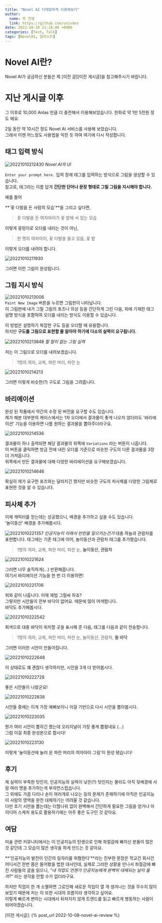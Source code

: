 ```yaml
---
title: "Novel AI 디테일하게 사용해보기"
author:
  name: 박 찬영
  link: https://github.com/univdev
date: 2022-10-10 21:18:00 +0900
categories: [Tech, Talk]
tags: [NovelAI, 일러스트]
---
```

# Novel AI란?
Novel AI가 궁금하신 분들은 제 [이전 글][이전 게시글]을 참고해주시기 바랍니다.
# 지난 게시글 이후
그 이후로 10,000 Anlas 만큼 더 충전해서 이용해보았습니다. 한화로 약 1만 5천원 정도 돼요.  

2일 동안 약 10시간 정도 Novel AI 서비스를 사용해 보았습니다.  
그래서 이젠 어느정도 사용법을 익힌 듯 하여 여기에 다시 작성합니다.
## 태그 입력 방식
![20221010212430](assets/post_images/2022-10-10-novel-ai-detail-use/20221010212430.png)
_Novel AI의 UI_

`Enter your prompt here.` 입력 창에 태그를 입력하는 방식으로 그림을 생성할 수 있습니다.  
참고로, 태그라는 이름 답게 **간단한 단어나 문장 형태로 그릴 그림을 지시해야 합니다.**  

예를 들어  

**'꽃 다발을 든 사람의 모습'**을 그리고 싶다면,

> 꽃 다발을 든 여자아이가 꽃 밭에 서 있는 모습

이렇게 뭉텅이로 오더를 내리는 것이 아닌,

> 한 명의 여자아이, 꽃 다발을 들고 있음, 꽃 밭

이렇게 오더를 내려야 합니다.

![20221010211930](assets/post_images/2022-10-10-novel-ai-detail-use/20221010211930.png)

그러면 이런 그림이 완성됩니다.
## 그림 지시 방식
![20221010213008](assets/post_images/2022-10-10-novel-ai-detail-use/20221010213008.png)  
`Paint New Image` 버튼을 누르면 그림판이 나타납니다.  
이 그림판에 내가 그릴 그림의 포즈나 의상 등을 간단하게 그린 다음, 위에 기재한 태그 설명 방식을 포함하여 오더를 내리는 방식도 이용할 수 있습니다.

이 방법은 설명하기 복잡한 구도 등을 오더할 때 유용합니다.  
하지만 **구도를 그림으로 표현할 줄 알아야 하기에 다소의 실력이 요구됩니다.**

![20221010213848](assets/post_images/2022-10-10-novel-ai-detail-use/20221010213848.png)
_할 말이 없는 그림 실력_

저는 이 그림으로 오더를 내려보겠습니다.

> 1명의 여자, 교복, 파란 머리, 파란 눈

![20221010214213](assets/post_images/2022-10-10-novel-ai-detail-use/20221010214213.png)

그러면 이렇게 비슷한(?) 구도로 그림을 그려줍니다.
## 바리에이션
완성 된 작품에서 약간의 수정 된 버전을 요구할 수도 있습니다.  
제가 해본 대부분의 케이스에서는 1차 오더에서 결과물이 좋게 나오지 않더라도 '바리에이션' 기능을 이용하면 나름 원하는 결과물을 뽑아주더라구요.  

![20221010214536](assets/post_images/2022-10-10-novel-ai-detail-use/20221010214536.png)

결과물이 하나 출력되면 해당 결과물의 위쪽에 `Variations` 라는 버튼이 나옵니다.  
이 버튼을 클릭하면 방금 전에 내린 오더를 기준으로 비슷한 구도의 다른 결과물을 3장 더 가져옵니다.  
위쪽에서 만든 결과물에 대해 다양한 바리에이션을 요구해보겠습니다.

![20221010214646](assets/post_images/2022-10-10-novel-ai-detail-use/20221010214646.png)

확실히 제가 요구한 포즈와는 달라지긴 했지만 비슷한 구도의 피사체를 다양한 그림체로 표현한 것을 알 수 있습니다.

## 피사체 추가
이제 캐릭터를 얻는데는 성공했으니, 배경을 추가하고 싶을 수도 있습니다.  
'놀이동산' 배경을 추가해봅시다.

![20221010221357](assets/post_images/2022-10-10-novel-ai-detail-use/20221010221357.png)
_인공지능이 이래서 반란을 일으키는건가_
대충 하늘과 관람차를 표현합니다.
태그에는 기존 태그에 이어, 놀이동산과 관람차 태그를 추가했습니다.

> 1명의 여자, 교복, 파란 머리, 파란 눈, **놀이동산, 관람차**

![20221010221624](assets/post_images/2022-10-10-novel-ai-detail-use/20221010221624.png)

그러면 너무 솔직하게(...) 반환해줍니다.  
여기서 바리에이션 기능을 한 번 더 이용하면!

![20221010221706](assets/post_images/2022-10-10-novel-ai-detail-use/20221010221706.png)

위와 같이 나옵니다. 이제 제법 그럴싸 하죠?  
그렇지만 시안들이 전부 바닥이 없어요. 때문에 많이 어색합니다.  
바닥도 추가해봅시다.

![20221010222542](assets/post_images/2022-10-10-novel-ai-detail-use/20221010222542.png)

회색으로 대충 바닥이 위치할 곳을 표시해 준 다음, 태그를 다음과 같이 전송합니다.

> 1명의 여자, 교복, 파란 머리, 파란 눈, 놀이동산, 관람차, **돌 바닥**

그러면 이러한 시안이 만들어집니다.

![20221010222648](assets/post_images/2022-10-10-novel-ai-detail-use/20221010222648.png)

이 상태로도 꽤 괜찮다 생각하지만, 시안을 3개 더 받아봅시다.

![20221010222728](assets/post_images/2022-10-10-novel-ai-detail-use/20221010222728.png)

좋은 시안들이 나왔군요!

![20221010222838](assets/post_images/2022-10-10-novel-ai-detail-use/20221010222838.png)

시안들 중에는 이게 가장 예뻐보이니 이걸 기반으로 다시 시안을 뽑아봅시다.

![20221010223035](assets/post_images/2022-10-10-novel-ai-detail-use/20221010223035.png)

뭔가 여러 시안이 뽑히긴 했는데 오리지널이 가장 좋게 뽑혔네요 (...)  
그럼 이걸 최종 완성본으로 합시다!

![20221010223130](assets/post_images/2022-10-10-novel-ai-detail-use/20221010223130.png)

이렇게 '놀이동산에 놀러 온 파란 머리의 여자아이 그림'이 완성 됐습니다!
## 후기
제 실력이 부족한 탓인지, 인공지능의 실력이 낮은(?) 탓인지는 몰라도 아직 뒷배경에 사람 여러 명을 추가하는게 부자연스럽습니다.  
그 외에도 가끔 다리나 손이 여러개로 나오는 등의 문제가 존재하기에 아직은 인공지능이 사람의 영역을 완전 대체하기는 어려울 것 같습니다.  
다만 초기 시안을 뽑는데는 더할나위 없이 완벽해서 간단하게 필요한 그림을 얻거나 아이디어 스케치 용도로 활용하기에는 아주 좋은 도구인 것 같아요.

## 여담
미술 관련 커뮤니티에서는 이 인공지능의 탄생으로 인해 좌절감에 빠지신 분들이 많은 것 같던데 그 모습이 많은 생각을 하게 만드는 것 같아요.  

**'인공지능의 발전이 인간의 일자리를 위협한다'**라는 진부한 문장은 학교건 회사건 어디서건 한번 쯤은 들어봤을 법한 대사인데, 실제로 그러한 상황을 만나서 좌절감에 빠진 사람들의 글을 읽으니, *"내 직업도 언젠가 인공지능에게 완벽히 대체되는 날이 올까?"* 라는 생각을 안할 수가 없더라구요.

하지만 직업이 한 개 소멸하면 그로인해 새로운 직업이 열 개 생겨나는 것을 무수히 많이 보았기 때문에 저는 이 또한 시대의 흐름이라 생각하고 싶어요.  
이렇게 빠르게 변하는 시대에서 뒤처지지 않게 트렌드를 읽고 빠르게 행동하는 사람이 되어야겠습니다.

[이전 게시글]: {% post_url 2022-10-08-novel-ai-review %}
